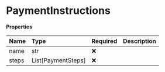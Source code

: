 # PaymentInstructions

**Properties**

| Name  | Type               | Required | Description |
| :---- | :----------------- | :------- | :---------- |
| name  | str                | ❌       |             |
| steps | List[PaymentSteps] | ❌       |             |
